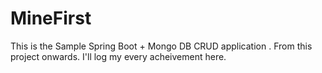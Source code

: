 # MineFirst
This is the Sample Spring Boot + Mongo DB CRUD application . From this project onwards. I'll log my every acheivement here. 
